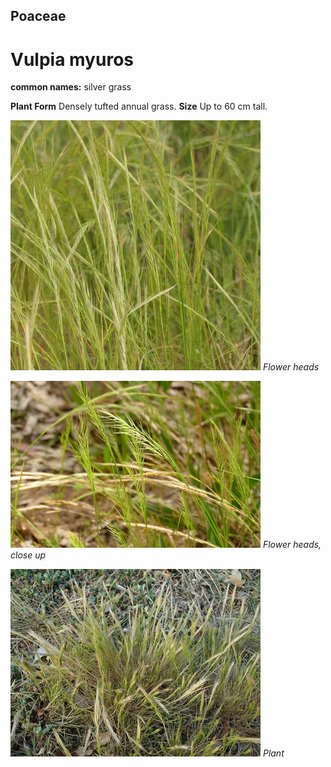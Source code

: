 ## Poaceae
# Vulpia myuros
**common names:** silver grass

**Plant Form** Densely tufted annual grass. **Size** Up to 60 cm tall.


![Flower heads](68209_P1000127.jpg)
 *Flower heads* 

![Flower heads, close up](7309_P6860708.jpg)
 *Flower heads, close up* 

![Plant](1613_PA111617.jpg)
 *Plant* 

